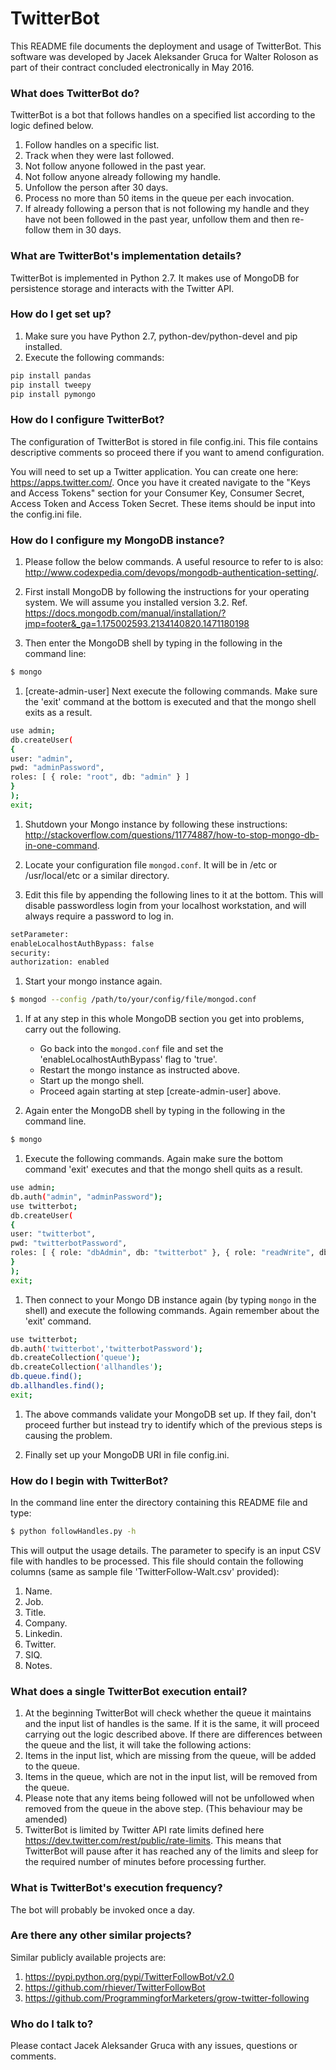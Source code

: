 # TwitterBot #

This README file documents the deployment and usage of TwitterBot. This software was developed by Jacek Aleksander Gruca for Walter Roloson as part of their contract concluded electronically in May 2016.

### What does TwitterBot do? ###

TwitterBot is a bot that follows handles on a specified list according to the logic defined below.

1. Follow handles on a specific list.
1. Track when they were last followed.
1. Not follow anyone followed in the past year.
1. Not follow anyone already following my handle.
1. Unfollow the person after 30 days.
1. Process no more than 50 items in the queue per each invocation.
1. If already following a person that is not following my handle and they have not been followed in the past year, unfollow them and then re-follow them in 30 days.

### What are TwitterBot's implementation details? ###

TwitterBot is implemented in Python 2.7. It makes use of MongoDB for persistence storage and interacts with the Twitter API.

### How do I get set up? ###

1. Make sure you have Python 2.7, python-dev/python-devel and pip installed.
1. Execute the following commands:
```sh
pip install pandas
pip install tweepy
pip install pymongo
```

### How do I configure TwitterBot? ###

The configuration of TwitterBot is stored in file config.ini. This file contains descriptive comments so proceed there if you want to amend configuration.

You will need to set up a Twitter application. You can create one here: <https://apps.twitter.com/>. Once you have it created navigate to the "Keys and Access Tokens" section for your Consumer Key, Consumer Secret, Access Token and Access Token Secret. These items should be input into the config.ini file.

### How do I configure my MongoDB instance? ###

1. Please follow the below commands. A useful resource to refer to is also: <http://www.codexpedia.com/devops/mongodb-authentication-setting/>.

1. First install MongoDB by following the instructions for your operating system. We will assume you installed version 3.2. Ref. <https://docs.mongodb.com/manual/installation/?jmp=footer&_ga=1.175002593.2134140820.1471180198>

1. Then enter the MongoDB shell by typing in the following in the command line:
```sh
$ mongo
```

1. [create-admin-user] Next execute the following commands. Make sure the 'exit' command at the bottom is executed and that the mongo shell exits as a result.
```sh
use admin;
db.createUser(
{
user: "admin",
pwd: "adminPassword",
roles: [ { role: "root", db: "admin" } ]
}
);
exit;
```

1. Shutdown your Mongo instance by following these instructions:
<http://stackoverflow.com/questions/11774887/how-to-stop-mongo-db-in-one-command>.

1. Locate your configuration file `mongod.conf`. It will be in /etc or /usr/local/etc or a similar directory.

1. Edit this file by appending the following lines to it at the bottom. This will disable passwordless login from your localhost workstation, and will always require a password to log in.
```sh
setParameter:
enableLocalhostAuthBypass: false
security:
authorization: enabled
```

1. Start your mongo instance again.
```sh
$ mongod --config /path/to/your/config/file/mongod.conf
```

1. If at any step in this whole MongoDB section you get into problems, carry out the following.
    * Go back into the `mongod.conf` file and set the 'enableLocalhostAuthBypass' flag to 'true'.
    * Restart the mongo instance as instructed above.
    * Start up the mongo shell.
    * Proceed again starting at step [create-admin-user] above.

1. Again enter the MongoDB shell by typing in the following in the command line.
```sh
$ mongo
```

1. Execute the following commands. Again make sure the bottom command 'exit' executes and that the mongo shell quits as a result.
```sh
use admin;
db.auth("admin", "adminPassword");
use twitterbot;
db.createUser(
{
user: "twitterbot",
pwd: "twitterbotPassword",
roles: [ { role: "dbAdmin", db: "twitterbot" }, { role: "readWrite", db: "twitterbot" } ]
}
);
exit;
```

1. Then connect to your Mongo DB instance again (by typing `mongo` in the shell) and execute the following commands. Again remember about the 'exit' command.
```sh
use twitterbot;
db.auth('twitterbot','twitterbotPassword');
db.createCollection('queue');
db.createCollection('allhandles');
db.queue.find();
db.allhandles.find();
exit;
```

1. The above commands validate your MongoDB set up. If they fail, don't proceed further but instead try to identify which of the previous steps is causing the problem.

1. Finally set up your MongoDB URI in file config.ini.

### How do I begin with TwitterBot? ###

In the command line enter the directory containing this README file and type:
```sh
$ python followHandles.py -h
```

This will output the usage details. The parameter to specify is an input CSV file with handles to be processed. This file should contain the following columns (same as sample file 'TwitterFollow-Walt.csv' provided):

1. Name.
1. Job.
1. Title.
1. Company. 
1. Linkedin.
1. Twitter.
1. SIQ.
1. Notes.

### What does a single TwitterBot execution entail? ###

1. At the beginning TwitterBot will check whether the queue it maintains and the input list of handles is the same. If it is the same, it will proceed carrying out the logic described above. If there are differences between the queue and the list, it will take the following actions:
  1. Items in the input list, which are missing from the queue, will be added to the queue.
  1. Items in the queue, which are not in the input list, will be removed from the queue.
  1. Please note that any items being followed will not be unfollowed when removed from the queue in the above step. (This behaviour may be amended)
1. TwitterBot is limited by Twitter API rate limits defined here <https://dev.twitter.com/rest/public/rate-limits>. This means that TwitterBot will pause after it has reached any of the limits and sleep for the required number of minutes before processing further.

### What is TwitterBot's execution frequency? ###

The bot will probably be invoked once a day.

### Are there any other similar projects? ###

Similar publicly available projects are:

1. <https://pypi.python.org/pypi/TwitterFollowBot/v2.0>
1. <https://github.com/rhiever/TwitterFollowBot>
1. <https://github.com/ProgrammingforMarketers/grow-twitter-following>

### Who do I talk to? ###

Please contact Jacek Aleksander Gruca with any issues, questions or comments.
